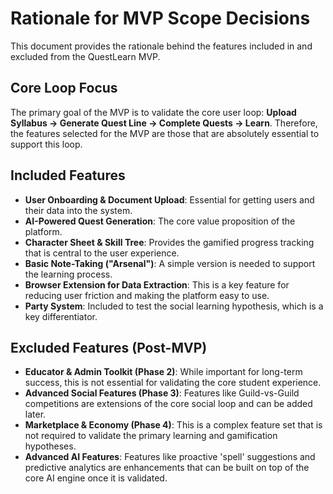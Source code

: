 # Rationale for MVP Scope Decisions

This document provides the rationale behind the features included in and excluded from the QuestLearn MVP.

## Core Loop Focus

The primary goal of the MVP is to validate the core user loop: **Upload Syllabus -> Generate Quest Line -> Complete Quests -> Learn**. Therefore, the features selected for the MVP are those that are absolutely essential to support this loop.

## Included Features

*   **User Onboarding & Document Upload**: Essential for getting users and their data into the system.
*   **AI-Powered Quest Generation**: The core value proposition of the platform.
*   **Character Sheet & Skill Tree**: Provides the gamified progress tracking that is central to the user experience.
*   **Basic Note-Taking ("Arsenal")**: A simple version is needed to support the learning process.
*   **Browser Extension for Data Extraction**: This is a key feature for reducing user friction and making the platform easy to use.
*   **Party System**: Included to test the social learning hypothesis, which is a key differentiator.

## Excluded Features (Post-MVP)

*   **Educator & Admin Toolkit (Phase 2)**: While important for long-term success, this is not essential for validating the core student experience.
*   **Advanced Social Features (Phase 3)**: Features like Guild-vs-Guild competitions are extensions of the core social loop and can be added later.
*   **Marketplace & Economy (Phase 4)**: This is a complex feature set that is not required to validate the primary learning and gamification hypotheses.
*   **Advanced AI Features**: Features like proactive 'spell' suggestions and predictive analytics are enhancements that can be built on top of the core AI engine once it is validated.